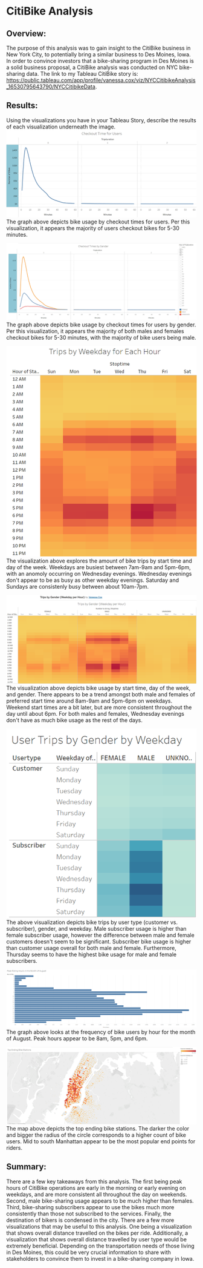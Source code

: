 # CitiBike Analysis

## Overview: 
The purpose of this analysis was to gain insight to the CitiBike business in New York City, to potentially bring a similar business to Des Moines, Iowa. In order to convince investors that a bike-sharing program in Des Moines is a solid business proposal, a CitiBike analysis was conducted on NYC bike-sharing data. The link to my Tableau CitiBike story is: https://public.tableau.com/app/profile/vanessa.cox/viz/NYCCitibikeAnalysis_16530795643790/NYCCitibikeData.

## Results: 
Using the visualizations you have in your Tableau Story, describe the results of each visualization underneath the image.
![](resources/checkouttimes.png)
The graph above depicts bike usage by checkout times for users. Per this visualization, it appears the majority of users checkout bikes for 5-30 minutes.

![](resources/checkout_by_gender.png)
The graph above depicts bike usage by checkout times for users by gender. Per this visualization, it appears the majority of both males and females checkout bikes for 5-30 minutes, with the majority of bike users being male.

![](resources/weekday_hour.png)
The visualization above explores the amount of bike trips by start time and day of the week. Weekdays are busiest between 7am-9am and 5pm-6pm, with an anomoly occurring on Wednesday evenings. Wednesday evenings don't appear to be as busy as other weekday evenings. Saturday and Sundays are consistenly busy between about 10am-7pm.

![](resources/gender_weekday_hour.png)
The visualization above depicts bike usage by start time, day of the week, and gender. There appears to be a trend amongst both male and females of preferred start time around 8am-9am and 5pm-6pm on weekdays. Weekend start times are a bit later, but are more consistent throughout the day until about 6pm. For both males and females, Wednesday evenings don't have as much bike usage as the rest of the days.

![](resources/gender_weekday.png)
The above visualization depicts bike trips by user type (customer vs. subscriber), gender, and weekday. Male subscriber usage is higher than female subscriber usage, however the difference between male and female customers doesn't seem to be significant. Subscriber bike usage is higher than customer usage overall for both male and female. Furthermore, Thursday seems to have the highest bike usage for male and female subscribers. 

![](resources/peak_hours.png)
The graph above looks at the frequency of bike users by hour for the month of August. Peak hours appear to be 8am, 5pm, and 6pm.

![](resources/top_ending_stations.png)
The map above depicts the top ending bike stations. The darker the color and bigger the radius of the circle corresponds to a higher count of bike users. Mid to south Manhattan appear to be the most popular end points for riders.

## Summary: 
There are a few key takeaways from this analysis. The first being peak hours of CitiBike operations are early in the morning or early evening on weekdays, and are more consistent all throughout the day on weekends. Second, male bike-sharing usage appears to be much higher than females. Third, bike-sharing subscribers appear to use the bikes much more consistently than those not subscribed to the services. Finally, the destination of bikers is condensed in the city. There are a few more visualizations that may be useful to this analysis. One being a visualization that shows overall distance travelled on the bikes per ride. Additionally, a visualization that shows overall distance travelled by user type would be extremely beneficial. Depending on the transportation needs of those living in Des Moines, this could be very crucial information to share with stakeholders to convince them to invest in a bike-sharing company in Iowa.